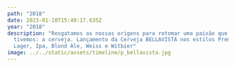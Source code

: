 ```yaml
---
path: "2018"
date: 2023-01-10T15:49:17.635Z
year: "2018"
description: "Resgatamos as nossas origens para retomar uma paixão que sempre
  tivemos: a cerveja. Lançamento da Cerveja BELLAVISTA nos estilos Premium
  Lager, Ipa, Blond Ale, Weiss e Witbier"
image: ../../static/assets/timeline/p_bellavista.jpg
---
```

